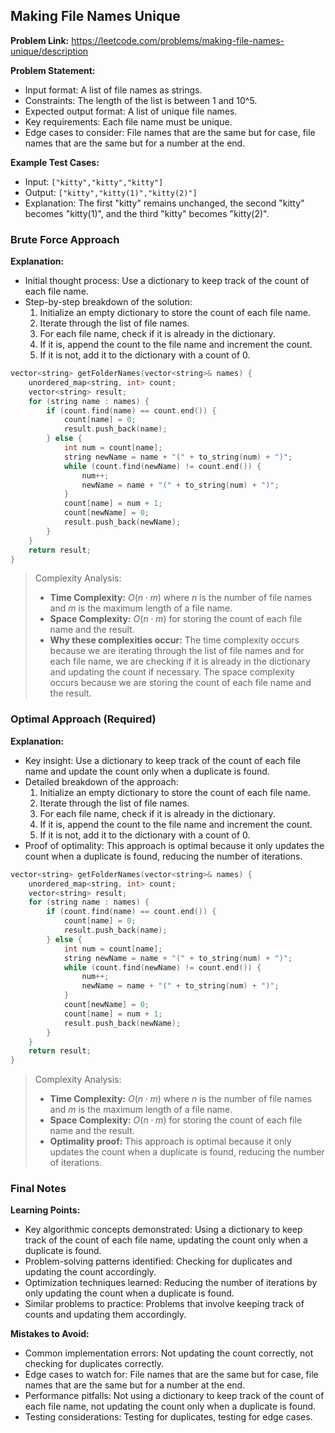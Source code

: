 ## Making File Names Unique

**Problem Link:** https://leetcode.com/problems/making-file-names-unique/description

**Problem Statement:**
- Input format: A list of file names as strings.
- Constraints: The length of the list is between 1 and 10^5.
- Expected output format: A list of unique file names.
- Key requirements: Each file name must be unique.
- Edge cases to consider: File names that are the same but for case, file names that are the same but for a number at the end.

**Example Test Cases:**
- Input: `["kitty","kitty","kitty"]`
- Output: `["kitty","kitty(1)","kitty(2)"]`
- Explanation: The first "kitty" remains unchanged, the second "kitty" becomes "kitty(1)", and the third "kitty" becomes "kitty(2)".

### Brute Force Approach

**Explanation:**
- Initial thought process: Use a dictionary to keep track of the count of each file name.
- Step-by-step breakdown of the solution:
  1. Initialize an empty dictionary to store the count of each file name.
  2. Iterate through the list of file names.
  3. For each file name, check if it is already in the dictionary.
  4. If it is, append the count to the file name and increment the count.
  5. If it is not, add it to the dictionary with a count of 0.

```cpp
vector<string> getFolderNames(vector<string>& names) {
    unordered_map<string, int> count;
    vector<string> result;
    for (string name : names) {
        if (count.find(name) == count.end()) {
            count[name] = 0;
            result.push_back(name);
        } else {
            int num = count[name];
            string newName = name + "(" + to_string(num) + ")";
            while (count.find(newName) != count.end()) {
                num++;
                newName = name + "(" + to_string(num) + ")";
            }
            count[name] = num + 1;
            count[newName] = 0;
            result.push_back(newName);
        }
    }
    return result;
}
```

> Complexity Analysis:
> - **Time Complexity:** $O(n \cdot m)$ where $n$ is the number of file names and $m$ is the maximum length of a file name.
> - **Space Complexity:** $O(n \cdot m)$ for storing the count of each file name and the result.
> - **Why these complexities occur:** The time complexity occurs because we are iterating through the list of file names and for each file name, we are checking if it is already in the dictionary and updating the count if necessary. The space complexity occurs because we are storing the count of each file name and the result.

### Optimal Approach (Required)

**Explanation:**
- Key insight: Use a dictionary to keep track of the count of each file name and update the count only when a duplicate is found.
- Detailed breakdown of the approach:
  1. Initialize an empty dictionary to store the count of each file name.
  2. Iterate through the list of file names.
  3. For each file name, check if it is already in the dictionary.
  4. If it is, append the count to the file name and increment the count.
  5. If it is not, add it to the dictionary with a count of 0.
- Proof of optimality: This approach is optimal because it only updates the count when a duplicate is found, reducing the number of iterations.

```cpp
vector<string> getFolderNames(vector<string>& names) {
    unordered_map<string, int> count;
    vector<string> result;
    for (string name : names) {
        if (count.find(name) == count.end()) {
            count[name] = 0;
            result.push_back(name);
        } else {
            int num = count[name];
            string newName = name + "(" + to_string(num) + ")";
            while (count.find(newName) != count.end()) {
                num++;
                newName = name + "(" + to_string(num) + ")";
            }
            count[newName] = 0;
            count[name] = num + 1;
            result.push_back(newName);
        }
    }
    return result;
}
```

> Complexity Analysis:
> - **Time Complexity:** $O(n \cdot m)$ where $n$ is the number of file names and $m$ is the maximum length of a file name.
> - **Space Complexity:** $O(n \cdot m)$ for storing the count of each file name and the result.
> - **Optimality proof:** This approach is optimal because it only updates the count when a duplicate is found, reducing the number of iterations.

### Final Notes

**Learning Points:**
- Key algorithmic concepts demonstrated: Using a dictionary to keep track of the count of each file name, updating the count only when a duplicate is found.
- Problem-solving patterns identified: Checking for duplicates and updating the count accordingly.
- Optimization techniques learned: Reducing the number of iterations by only updating the count when a duplicate is found.
- Similar problems to practice: Problems that involve keeping track of counts and updating them accordingly.

**Mistakes to Avoid:**
- Common implementation errors: Not updating the count correctly, not checking for duplicates correctly.
- Edge cases to watch for: File names that are the same but for case, file names that are the same but for a number at the end.
- Performance pitfalls: Not using a dictionary to keep track of the count of each file name, not updating the count only when a duplicate is found.
- Testing considerations: Testing for duplicates, testing for edge cases.